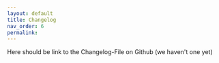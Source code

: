 ```yaml
---
layout: default
title: Changelog
nav_order: 6
permalink: 
---
```


Here should be link to the Changelog-File on Github (we haven't one yet)